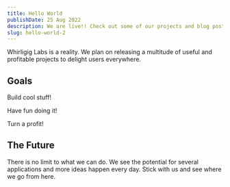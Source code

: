 ```yaml
---
title: Hello World
publishDate: 25 Aug 2022
description: We are live!! Check out some of our projects and blog posts.
slug: hello-world-2
---
```


Whirligig Labs is a reality. We plan on releasing a multitude of useful and profitable projects to delight users everywhere.

## Goals

Build cool stuff!

Have fun doing it!

Turn a profit!

## The Future

There is no limit to what we can do. We see the potential for several applications and more ideas happen every day. Stick with us and see where we go from here.
